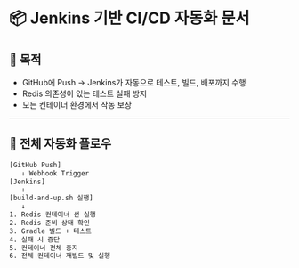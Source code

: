 # 📦 Jenkins 기반 CI/CD 자동화 문서

## 🎯 목적
- GitHub에 Push → Jenkins가 자동으로 테스트, 빌드, 배포까지 수행
- Redis 의존성이 있는 테스트 실패 방지
- 모든 컨테이너 환경에서 작동 보장

---

## 🔁 전체 자동화 플로우

```bash
[GitHub Push] 
   ↓ Webhook Trigger
[Jenkins]
   ↓
[build-and-up.sh 실행]
   ↓
1. Redis 컨테이너 선 실행
2. Redis 준비 상태 확인
3. Gradle 빌드 + 테스트
4. 실패 시 중단
5. 컨테이너 전체 중지
6. 전체 컨테이너 재빌드 및 실행

